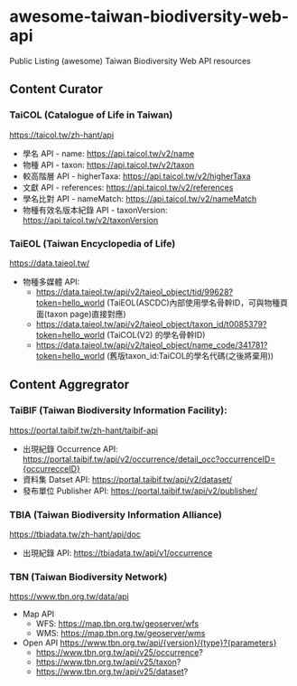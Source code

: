 # awesome-taiwan-biodiversity-web-api
Public Listing (awesome) Taiwan Biodiversity Web API resources


## Content Curator

### TaiCOL (Catalogue of Life in Taiwan)
https://taicol.tw/zh-hant/api

- 學名 API - name: https://api.taicol.tw/v2/name
- 物種 API - taxon: https://api.taicol.tw/v2/taxon
- 較高階層 API - higherTaxa: https://api.taicol.tw/v2/higherTaxa
- 文獻 API - references: https://api.taicol.tw/v2/references
- 學名比對 API - nameMatch: https://api.taicol.tw/v2/nameMatch
- 物種有效名版本紀錄 API - taxonVersion: https://api.taicol.tw/v2/taxonVersion


### TaiEOL (Taiwan Encyclopedia of Life)
https://data.taieol.tw/

- 物種多媒體 API: 
    - https://data.taieol.tw/api/v2/taieol_object/tid/99628?token=hello_world (TaiEOL(ASCDC)內部使用學名骨幹ID，可與物種頁面(taxon page)直接對應)
    - https://data.taieol.tw/api/v2/taieol_object/taxon_id/t0085379?token=hello_world (TaiCOL(V2) 的學名骨幹ID)
    - https://data.taieol.tw/api/v2/taieol_object/name_code/341781?token=hello_world (舊版taxon_id:TaiCOL的學名代碼(之後將棄用))

## Content Aggregrator


### TaiBIF (Taiwan Biodiversity Information Facility):
https://portal.taibif.tw/zh-hant/taibif-api

- 出現紀錄 Occurrence API: https://portal.taibif.tw/api/v2/occurrence/detail_occ?occurrenceID={occurrecceID}
- 資料集 Datset API: https://portal.taibif.tw/api/v2/dataset/
- 發布單位 Publisher API: https://portal.taibif.tw/api/v2/publisher/

### TBIA (Taiwan Biodiversity Information Alliance)
https://tbiadata.tw/zh-hant/api/doc

- 出現紀錄 API: https://tbiadata.tw/api/v1/occurrence


### TBN (Taiwan Biodiversity Network)
https://www.tbn.org.tw/data/api

- Map API
  - WFS: https://map.tbn.org.tw/geoserver/wfs
  - WMS: https://map.tbn.org.tw/geoserver/wms
- Open API https://www.tbn.org.tw/api/{version}/{type}?{parameters}
  - https://www.tbn.org.tw/api/v25/occurrence?
  - https://www.tbn.org.tw/api/v25/taxon?
  - https://www.tbn.org.tw/api/v25/dataset?
